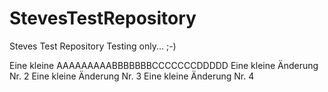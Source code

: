 # StevesTestRepository
Steves Test Repository
Testing only... ;-)


Eine kleine AAAAAAAAABBBBBBBCCCCCCCDDDDD
Eine kleine Änderung Nr. 2
Eine kleine Änderung Nr. 3
Eine kleine Änderung Nr. 4

